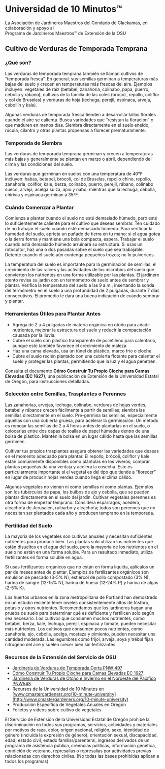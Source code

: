 # Universidad de 10 Minutos™  
La Asociación de Jardineros Maestros del Condado de Clackamas, en colaboración y apoyo al  
Programa de Jardineros Maestros™ de Extensión de la OSU  

## Cultivo de Verduras de Temporada Temprana  

### ¿Qué son?  
Las verduras de temporada temprana también se llaman cultivos de “temporada fresca”. En general, sus semillas germinan a temperaturas más bajas del suelo y crecen en temperaturas más frescas del aire. Ejemplos incluyen: vegetales de raíz (betabel, zanahoria, colinabo, papa, puerro, cebolla y rábano), cultivos de la familia de las coles (brócoli, repollo, coliflor y col de Bruselas) y verduras de hoja (lechuga, perejil, espinaca, arveja, cebollín y kale).  

Algunas verduras de temporada fresca tienden a desarrollar tallos florales cuando el aire se calienta. Busca variedades que “resistan la floración” o que maduren en menos días. Siembra directamente en el suelo eneldo, rúcula, cilantro y otras plantas propensas a florecer prematuramente.  

### Temporada de Siembra  
Las verduras de temporada temprana germinan y crecen a temperaturas más bajas y generalmente se plantan en marzo o abril, dependiendo del clima y las condiciones del suelo.  

Las verduras que germinan en suelos con una temperatura de 40°F incluyen: habas, betabel, brócoli, col de Bruselas, repollo chino, repollo, zanahoria, coliflor, kale, berza, colinabo, puerro, perejil, rábano, colinabo sueco, arveja, acelga suiza, apio y nabo; mientras que la lechuga, cebolla, chirivía y espinaca germinan a 35°F.  

### Cuándo Comenzar a Plantar  
Comienza a plantar cuando el suelo no esté demasiado húmedo, pero esté lo suficientemente caliente para el cultivo que deseas sembrar. Ten cuidado de no trabajar el suelo cuando esté demasiado húmedo. Para verificar la humedad del suelo, aprieta un puñado de tierra en tu mano: si el agua gotea o la tierra forma y mantiene una bola compacta, espera. Trabajar el suelo cuando está demasiado húmedo arruinará su estructura. Si usas un rotocultor, haz una o dos pasadas sobre el suelo que sea trabajable. Detente cuando el suelo aún contenga pequeños trozos; no lo pulverices.  

La temperatura del suelo es importante para la germinación de semillas, el crecimiento de las raíces y las actividades de los microbios del suelo que convierten los nutrientes en una forma utilizable por las plantas. El jardinero atento revisa su jardín con un termómetro de suelo antes de sembrar y plantar. Verifica la temperatura del suelo a las 9 a.m., insertando la sonda del termómetro en el suelo a una profundidad de 2 pulgadas, durante 7 días consecutivos. El promedio te dará una buena indicación de cuándo sembrar y plantar.  

### Herramientas Útiles para Plantar Antes  
- Agrega de 2 a 4 pulgadas de materia orgánica en otoño para añadir nutrientes, mejorar la estructura del suelo y reducir la compactación causada por la lluvia.  
- Cubre el suelo con plástico transparente de polietileno para calentarlo, aunque este también favorece el crecimiento de maleza.  
- Haz una cama elevada, usa un túnel de plástico, marco frío o cloche.  
- Cubre el suelo recién plantado con una cubierta flotante para calentar el suelo y proteger las plantas, permitiendo que la luz y el agua penetren.  

Consulta el documento **Cómo Construir Tu Propio Cloche para Camas Elevadas (EC 1627)**, una publicación de Extensión de la Universidad Estatal de Oregón, para instrucciones detalladas.  

### Selección entre Semillas, Trasplantes o Perennes  
Las zanahorias, arvejas, lechuga, colinabo, verduras de hojas verdes, betabel y rábanos crecen fácilmente a partir de semillas; siembra las semillas directamente en el suelo. Pre-germina las semillas, especialmente aquellas con una cubierta gruesa, para acelerar la germinación. Un método es remojar las semillas de 2 a 4 horas antes de plantarlas en el suelo, o colocarlas entre dos capas de toallas de papel húmedas dentro de una bolsa de plástico. Mantén la bolsa en un lugar cálido hasta que las semillas germinen.  

Cultivar tus propios trasplantes asegura obtener las variedades que deseas en el momento adecuado para plantar. El repollo, brócoli, coliflor y kale están comúnmente disponibles como plántulas en los viveros; comprar plantas pequeñas da una ventaja y acelera la cosecha. Esto es particularmente importante si el vegetal es del tipo que tiende a “florecer” en lugar de producir hojas verdes cuando llega el clima cálido.  

Algunos vegetales no vienen ni como semillas ni como plantas. Ejemplos son los tubérculos de papa, los bulbos de ajo y cebolla, que se pueden plantar directamente en el suelo del jardín. Cultivar vegetales perennes es otra forma de empezar temprano. Considera espárragos, acedera, alcachofa de Jerusalén, ruibarbo y alcachofa; todos son perennes que no necesitan ser plantados cada año y producen temprano en la temporada.  

### Fertilidad del Suelo  
La mayoría de los vegetales son cultivos anuales y necesitan suficientes nutrientes para producir bien. Las plantas solo utilizan los nutrientes que están disueltos en el agua del suelo, pero la mayoría de los nutrientes en el suelo no están en una forma soluble. Para un resultado inmediato, utiliza fertilizantes en forma soluble en agua.  

Si usas fertilizantes orgánicos que no están en forma líquida, aplícalos un par de meses antes de plantar. Ejemplos de fertilizantes orgánicos son emulsión de pescado (3-5% N), estiércol de pollo compostado (3% N), harina de sangre (12-15% N), harina de hueso (12-24% P) y harina de algas (2-5% K).  

Los huertos urbanos en la zona metropolitana de Portland han demostrado en un estudio reciente tener niveles consistentemente altos de fósforo, potasio y otros nutrientes. Recomendamos que los jardineros hagan una prueba de suelo para determinar qué es deficiente y fertilicen solo según sea necesario. Los cultivos que consumen muchos nutrientes, como betabel, berza, kale, lechuga, perejil, espinaca y tomate, pueden necesitar más nutrientes. Los cultivos que consumen pocos nutrientes, como zanahoria, ajo, cebolla, acelga, mostaza y pimiento, pueden necesitar una cantidad moderada. Las legumbres como frijol, arveja, soya y trébol fijan nitrógeno del aire y suelen crecer bien sin fertilizantes.  

### Recursos de la Extensión del Servicio de OSU  
- [Jardinería de Verduras de Temporada Corta PNW 497](http://catalog.extension.oregonstate.edu)  
- [Cómo Construir Tu Propio Cloche para Camas Elevadas EC 1627](http://catalog.extension.oregonstate.edu)  
- [Jardinería de Verduras de Otoño e Invierno en el Noroeste del Pacífico PNW548](http://catalog.extension.oregonstate.edu)  
- Recursos de la Universidad de 10 Minutos en [www.cmastergardeners.org/10-minute-university](http://www.cmastergardeners.org/10-minute-university)  
- Producción Específica de Vegetales Anuales en Oregón  
- Folletos y videos sobre cultivo de vegetales  

El Servicio de Extensión de la Universidad Estatal de Oregón prohíbe la discriminación en todos sus programas, servicios, actividades y materiales por motivos de raza, color, origen nacional, religión, sexo, identidad de género (incluida la expresión de género), orientación sexual, discapacidad, edad, estado civil, estado familiar/parenteral, ingresos derivados de un programa de asistencia pública, creencias políticas, información genética, condición de veterano, represalias o represalias por actividades previas relacionadas con derechos civiles. (No todas las bases prohibidas aplican a todos los programas).